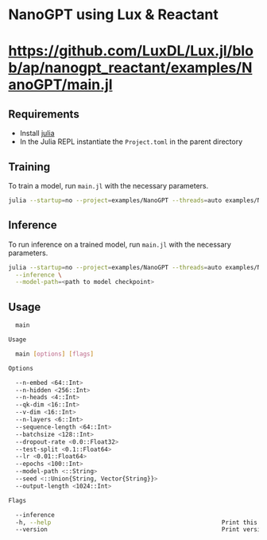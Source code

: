 # NanoGPT using Lux & Reactant
# https://github.com/LuxDL/Lux.jl/blob/ap/nanogpt_reactant/examples/NanoGPT/main.jl

## Requirements

* Install [julia](https://julialang.org/)
* In the Julia REPL instantiate the `Project.toml` in the parent directory

## Training

To train a model, run `main.jl` with the necessary parameters.

```bash
julia --startup=no --project=examples/NanoGPT --threads=auto examples/NanoGPT/main.jl
```

## Inference

To run inference on a trained model, run `main.jl` with the necessary parameters.

```bash
julia --startup=no --project=examples/NanoGPT --threads=auto examples/NanoGPT/main.jl \
  --inference \
  --model-path=<path to model checkpoint>
```

## Usage

```bash
  main

Usage

  main [options] [flags]

Options

  --n-embed <64::Int>
  --n-hidden <256::Int>
  --n-heads <4::Int>
  --qk-dim <16::Int>
  --v-dim <16::Int>
  --n-layers <6::Int>
  --sequence-length <64::Int>
  --batchsize <128::Int>
  --dropout-rate <0.0::Float32>
  --test-split <0.1::Float64>
  --lr <0.01::Float64>
  --epochs <100::Int>
  --model-path <::String>
  --seed <::Union{String, Vector{String}}>
  --output-length <1024::Int>

Flags

  --inference
  -h, --help                                                Print this help message.
  --version                                                 Print version.
```

